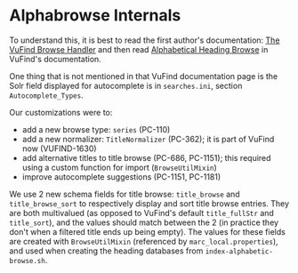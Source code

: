# Alphabrowse Internals

To understand this, it is best to read the first author's documentation:
[The VuFind Browse Handler](https://teaspoon-consulting.com/articles/vufind-browse-handler.html)
and then read [Alphabetical Heading Browse](https://vufind.org/wiki/indexing:alphabetical_heading_browse) in VuFind's documentation.

One thing that is not mentioned in that VuFind documentation page is the Solr field displayed for autocomplete is in `searches.ini`, section `Autocomplete_Types`.

Our customizations were to:
- add a new browse type: `series` (PC-110)
- add a new normalizer: `TitleNormalizer` (PC-362); it is part of VuFind now (VUFIND-1630)
- add alternative titles to title browse (PC-686, PC-1151); this required using a custom function for import (`BrowseUtilMixin`)
- improve autocomplete suggestions (PC-1151, PC-1181)

We use 2 new schema fields for title browse: `title_browse` and `title_browse_sort` to respectively display and sort title browse entries. They are both multivalued (as opposed to VuFind's default `title_fullStr` and `title_sort`), and the values should match between the 2 (in practice they don't when a filtered title ends up being empty). The values for these fields are created with `BrowseUtilMixin` (referenced by `marc_local.properties`), and used when creating the heading databases from `index-alphabetic-browse.sh`.
